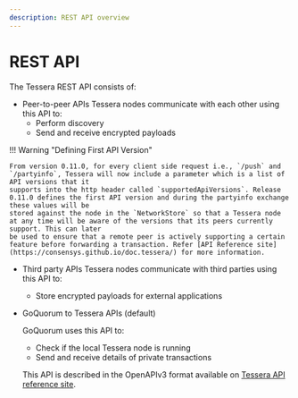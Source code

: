 ```yaml
---
description: REST API overview
---
```


# REST API

The Tessera REST API consists of:

* Peer-to-peer APIs
   Tessera nodes communicate with each other using this API to:
   - Perform discovery
   - Send and receive encrypted payloads

!!! Warning "Defining First API Version"

    From version 0.11.0, for every client side request i.e., `/push` and `/partyinfo`, Tessera will now include a parameter which is a list of API versions that it
    supports into the http header called `supportedApiVersions`. Release 0.11.0 defines the first API version and during the partyinfo exchange these values will be
    stored against the node in the `NetworkStore` so that a Tessera node at any time will be aware of the versions that its peers currently support. This can later
    be used to ensure that a remote peer is actively supporting a certain feature before forwarding a transaction. Refer [API Reference site]
    (https://consensys.github.io/doc.tessera/) for more information.

* Third party APIs
   Tessera nodes communicate with third parties using this API to:
   - Store encrypted payloads for external applications

* GoQuorum to Tessera APIs (default)

    GoQuorum uses this API to:

    - Check if the local Tessera node is running
    - Send and receive details of private transactions

    This API is described in the OpenAPIv3 format available on
    [Tessera API reference site](https://consensys.github.io/doc.tessera/).
